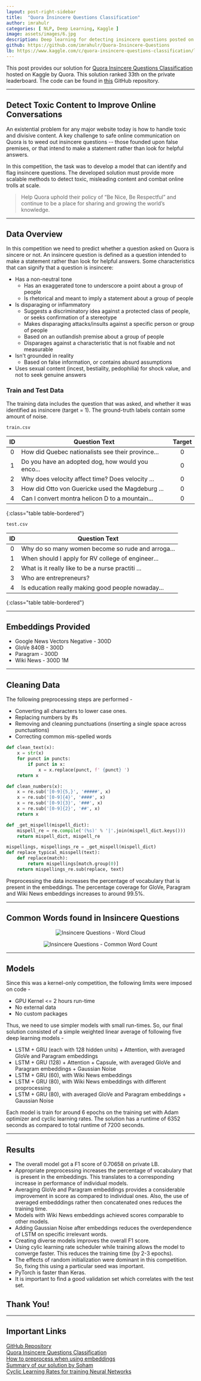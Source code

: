 ```yaml
---
layout: post-right-sidebar
title:  "Quora Insincere Questions Classification"
author: imrahulr
categories: [ NLP, Deep Learning, Kaggle ]
image: assets/images/6.jpg
description: Deep learning for detecting insincere questions posted on Quora. This will aid to improve online conversations on Quora by impeding toxic content.
github: https://github.com/imrahulr/Quora-Insincere-Questions
lb: https://www.kaggle.com/c/quora-insincere-questions-classification/leaderboard
---
```


This post provides our solution for <a href="https://www.kaggle.com/c/quora-insincere-questions-classification">Quora Insincere Questions Classification</a> hosted on Kaggle by Quora. This solution ranked 33th on the private leaderboard. The code can be found in <a href="https://github.com/imrahulr/Quora-Insincere-Questions">this</a> GitHub repository.

---

## Detect Toxic Content to Improve Online Conversations

An existential problem for any major website today is how to handle toxic and divisive content. A key challenge to safe online communication on Quora is to weed out insincere questions -- those founded upon false premises, or that intend to make a statement rather than look for helpful answers.

In this competition, the task was to develop a model that can identify and flag insincere questions. The developed solution must provide more scalable methods to detect toxic, misleading content and combat online trolls at scale. 

>Help Quora uphold their policy of “Be Nice, Be Respectful” and continue to be a place for sharing and growing the world’s knowledge.

---

## Data Overview

In this competition we need to predict whether a question asked on Quora is sincere or not.
An insincere question is defined as a question intended to make a statement rather than look for helpful answers. Some characteristics that can signify that a question is insincere:
- Has a non-neutral tone
  - Has an exaggerated tone to underscore a point about a group of people
  - Is rhetorical and meant to imply a statement about a group of people
- Is disparaging or inflammatory
  - Suggests a discriminatory idea against a protected class of people, or seeks confirmation of a stereotype
  - Makes disparaging attacks/insults against a specific person or group of people
  - Based on an outlandish premise about a group of people
  - Disparages against a characteristic that is not fixable and not measurable 
- Isn't grounded in reality
  - Based on false information, or contains absurd assumptions
- Uses sexual content (incest, bestiality, pedophilia) for shock value, and not to seek genuine answers

### Train and Test Data

The training data includes the question that was asked, and whether it was identified as insincere (target = 1). The ground-truth labels contain some amount of noise.

`train.csv`

| ID | Question Text | Target |
|:--:|--------------|:----:|
| 0 |	How did Quebec nationalists see their province... | 0 |
| 1 |	Do you have an adopted dog, how would you enco... | 0 |
| 2 |	Why does velocity affect time? Does velocity  ... | 0 |
| 3 |	How did Otto von Guericke used the Magdeburg ...  | 0 |
| 4 |	Can I convert montra helicon D to a mountain... | 0 |
{:class="table table-bordered"}

`test.csv`

| ID | Question Text |
|:--:|--------------|
| 0 |	Why do so many women become so rude and arroga... |
| 1 |	When should I apply for RV college of engineer... |
| 2 |	What is it really like to be a nurse practiti ... |
| 3 |	Who are entrepreneurs? |
| 4 |	Is education really making good people nowaday... |
{:class="table table-bordered"}

---

## Embeddings Provided

- Google News Vectors Negative - 300D
- GloVe 840B - 300D
- Paragram - 300D
- Wiki News - 300D 1M

---

## Cleaning Data

The following preprocessing steps are performed - 
- Converting all characters to lower case ones.
- Replacing numbers by #s
- Removing and cleaning punctuations (inserting a single space across punctuations)
- Correcting common mis-spelled words

```python
def clean_text(x):
    x = str(x)
    for punct in puncts:
        if punct in x:
            x = x.replace(punct, f' {punct} ')
    return x

def clean_numbers(x):
    x = re.sub('[0-9]{5,}', '#####', x)
    x = re.sub('[0-9]{4}', '####', x)
    x = re.sub('[0-9]{3}', '###', x)
    x = re.sub('[0-9]{2}', '##', x)
    return x

def _get_mispell(mispell_dict):
    mispell_re = re.compile('(%s)' % '|'.join(mispell_dict.keys()))
    return mispell_dict, mispell_re

mispellings, mispellings_re = _get_mispell(mispell_dict)
def replace_typical_misspell(text):
    def replace(match):
        return mispellings[match.group(0)]
    return mispellings_re.sub(replace, text)
```

Preprocessing the data increases the percentage of vocabulary that is present in the embeddings. The percentage coverage for GloVe, Paragram and Wiki News embeddings increases to around 99.5%.

---

## Common Words found in Insincere Questions 

<p align="center">
<img src="{{ site.baseurl }}/assets/images/quora/2.jpg" alt="Insincere Questions - Word Cloud"/>
</p>

<p align="center">
<img src="{{ site.baseurl }}/assets/images/quora/1.png" alt="Insincere Questions - Common Word Count"/></p>

---

## Models

Since this was a kernel-only competition, the following limits were imposed on code -
- GPU Kernel <= 2 hours run-time
- No external data 
- No custom packages

Thus, we need to use simpler models with small run-times. So, our final solution consisted of a simple weighted linear average of following five deep learning models - 
- LSTM + GRU (each with 128 hidden units) + Attention, with averaged GloVe and Paragram embeddings
- LSTM + GRU (128) + Attention + Capsule, with averaged GloVe and Paragram embeddings + Gaussian Noise
- LSTM + GRU (60), with Wiki News embeddings
- LSTM + GRU (80), with Wiki News embeddings with different proprocessing
- LSTM + GRU (80), with averaged GloVe and Paragram embeddings + Gaussian Noise         

Each model is train for around 6 epochs on the training set with Adam optimizer and cyclic learning rates. The solution has a runtime of 6352 seconds as compared to total runtime of 7200 seconds.

---

## Results

- The overall model got a F1 score of 0.70658 on private LB.
- Appropriate preprocessing increases the percentage of vocabulary that is present in the embeddings. This translates to a corresponding increase in performance of individual models.
- Averaging GloVe and Paragram embeddings provides a considerable improvement in score as compared to individual ones. Also, the use of averaged embedddings rather then concatenated ones reduces the training time. 
- Models with Wiki News embeddings achieved scores comparable to other models.
- Adding Gaussian Noise after embeddings reduces the overdependence of LSTM on specific irrelevant words.
- Creating diverse models improves the overall F1 score.
- Using cylic learning rate scheduler while training allows the model to converge faster. This reduces the training time (by 2-3 epochs).
- The effects of random initialization were dominant in this competition. So, fixing this using a particular seed was important.
- PyTorch is faster than Keras.
- It is important to find a good validation set which correlates with the test set.

## Thank You!

---

## Important Links

<a href="https://github.com/imrahulr/Quora-Insincere-Questions">GitHub Repository</a><br>
<a href="https://www.kaggle.com/c/quora-insincere-questions-classification">Quora Insincere Questions Classification</a><br>
<a href="https://www.kaggle.com/christofhenkel/how-to-preprocessing-when-using-embeddings">How to preprocess when using embeddings</a><br>
<a href="https://www.kaggle.com/c/quora-insincere-questions-classification/discussion/80577#latest-471866">Summary of our solution by Soham</a><br>
<a href="https://arxiv.org/abs/1506.01186">Cyclic Learning Rates for training Neural Networks</a>